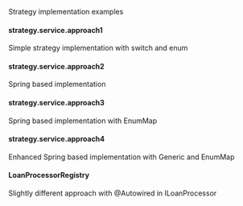 Strategy implementation examples

#### strategy.service.approach1
Simple strategy implementation with switch and enum
#### strategy.service.approach2
Spring based implementation
#### strategy.service.approach3
Spring based implementation with EnumMap
#### strategy.service.approach4
Enhanced Spring based implementation with Generic and EnumMap
#### LoanProcessorRegistry
Slightly different approach with @Autowired in ILoanProcessor
